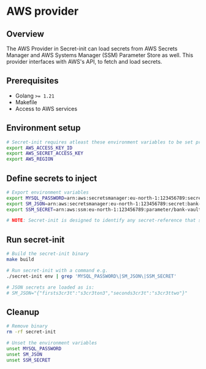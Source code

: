 # AWS provider

## Overview

The AWS Provider in Secret-init can load secrets from AWS Secrets Manager and AWS Systems Manager (SSM) Parameter Store as well. This provider interfaces with AWS's API, to fetch and load secrets.

## Prerequisites

- Golang `>= 1.21`
- Makefile
- Access to AWS services

## Environment setup

```bash
# Secret-init requires atleast these environment variables to be set properly
export AWS_ACCESS_KEY_ID
export AWS_SECRET_ACCESS_KEY
export AWS_REGION
```

## Define secrets to inject

```bash
# Export environment variables
export MYSQL_PASSWORD=arn:aws:secretsmanager:eu-north-1:123456789:secret:bank-vaults/test/mysql-ASD123
export SM_JSON=arn:aws:secretsmanager:eu-north-1:123456789:secret:bank-vaults/test/JSON-ASD123
export SSM_SECRET=arn:aws:ssm:eu-north-1:123456789:parameter/bank-vaults/test

# NOTE: Secret-init is designed to identify any secret-reference that starts with "arn:aws:secretsmanager:" or "arn:aws:ssm:"
```

## Run secret-init

```bash
# Build the secret-init binary
make build

# Run secret-init with a command e.g.
./secret-init env | grep 'MYSQL_PASSWORD\|SM_JSON\|SSM_SECRET'

# JSON secrets are loaded as is:
# SM_JSON="{"firsts3cr3t":"s3cr3ton3","seconds3cr3t":"s3cr3ttwo"}"
```

## Cleanup

```bash
# Remove binary
rm -rf secret-init

# Unset the environment variables
unset MYSQL_PASSWORD
unset SM_JSON
unset SSM_SECRET
```
